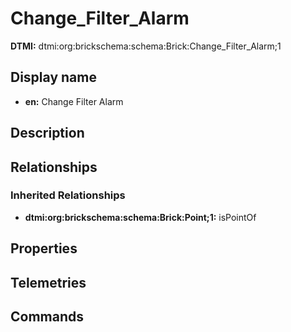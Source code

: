 # Change_Filter_Alarm
**DTMI:** dtmi:org:brickschema:schema:Brick:Change_Filter_Alarm;1
## Display name
- **en:** Change Filter Alarm
## Description
## Relationships
### Inherited Relationships
* **dtmi:org:brickschema:schema:Brick:Point;1:** isPointOf
## Properties
## Telemetries
## Commands
